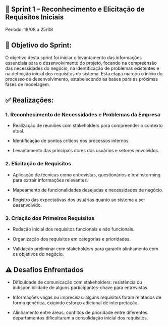 ## 📌 Sprint 1 – Reconhecimento e Elicitação de Requisitos Iniciais

Período: 18/08 a 25/08

## 🎯 Objetivo do Sprint:

O objetivo desta sprint foi iniciar o levantamento das informações essenciais para o desenvolvimento do projeto, focando na compreensão das necessidades do negócio, na identificação de problemas existentes e na definição inicial dos requisitos do sistema. Esta etapa marcou o início do processo de desenvolvimento, estabelecendo as bases para as próximas fases de modelagem.

## ✅ Realizações:

### 1. Reconhecimento de Necessidades e Problemas da Empresa

 - Realização de reuniões com stakeholders para compreender o contexto atual.

 - Identificação de pontos críticos nos processos internos.

 - Levantamento das principais dores dos usuários e setores envolvidos.

### 2. Elicitação de Requisitos

 - Aplicação de técnicas como entrevistas, questionários e brainstorming para extrair informações relevantes.

 - Mapeamento de funcionalidades desejadas e necessidades de negócio.

 - Registro das expectativas dos usuários quanto ao sistema a ser desenvolvido.

### 3. Criação dos Primeiros Requisitos

 - Redação inicial dos requisitos funcionais e não funcionais.

 - Organização dos requisitos em categorias e prioridades.

 - Validação preliminar com stakeholders para garantir alinhamento com os objetivos do negócio.

## ⚠️ Desafios Enfrentados

 - Dificuldade de comunicação com stakeholders: resistência ou indisponibilidade de alguns participantes-chave para entrevistas.

 - Informações vagas ou imprecisas: alguns requisitos foram relatados de forma genérica, exigindo esforço adicional de interpretação.

 - Alinhamento entre áreas: conflitos de prioridade entre diferentes departamentos dificultaram a consolidação inicial dos requisitos.

